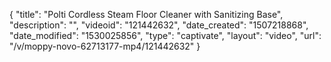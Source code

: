 {
    "title": "Polti Cordless Steam Floor Cleaner with Sanitizing Base",
    "description": "",
    "videoid": "121442632",
    "date_created": "1507218868",
    "date_modified": "1530025856",
    "type": "captivate",
    "layout": "video",
    "url": "\/v\/moppy-novo-62713177-mp4\/121442632"
}